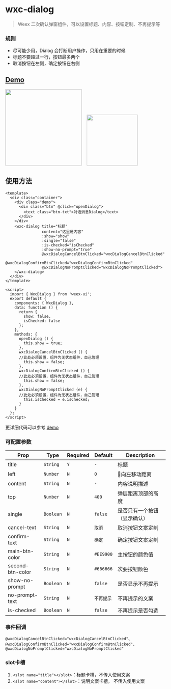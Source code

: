 # wxc-dialog 

> Weex 二次确认弹窗组件，可以设置标题、内容、按钮定制、不再提示等

### 规则
- 尽可能少用，Dialog 会打断用户操作，只用在重要的时候
- 标题不要超过一行，按钮最多两个
- 取消按钮在左侧，确定按钮在右侧
 

## [Demo](https://h5.m.taobao.com/trip/wxc-dialog/index.html?_wx_tpl=https%3A%2F%2Fh5.m.taobao.com%2Ftrip%2Fwxc-dialog%2Fdemo%2Findex.native-min.js)
<img src="https://gw.alipayobjects.com/zos/rmsportal/qastXqTFLQMoCDjYoeRc.gif" width="240"/>&nbsp;&nbsp;&nbsp;&nbsp;<img src="https://img.alicdn.com/tfs/TB1Oa09SpXXXXbiXVXXXXXXXXXX-200-200.png" width="160"/>

## 使用方法

```vue
<template>
  <div class="container">
    <div class="demo">
      <div class="btn" @click="openDialog">
        <text class="btn-txt">对话消息Dialog</text>
      </div>
    </div>
    <wxc-dialog title="标题"
                content="这里是内容"
                :show="show"
                :single="false"
                :is-checked="isChecked"
                :show-no-prompt="true"
                @wxcDialogCancelBtnClicked="wxcDialogCancelBtnClicked"
                @wxcDialogConfirmBtnClicked="wxcDialogConfirmBtnClicked"
                @wxcDialogNoPromptClicked="wxcDialogNoPromptClicked">
    </wxc-dialog>
  </div>
</template>

<script>
  import { WxcDialog } from 'weex-ui';
  export default {
    components: { WxcDialog },
    data: function () {
      return {
        show: false,
        isChecked: false
      };
    },
    methods: {
      openDialog () {
        this.show = true;
      },
      wxcDialogCancelBtnClicked () {
      //此处必须设置，组件为无状态组件，自己管理
        this.show = false;
      },
      wxcDialogConfirmBtnClicked () {
      //此处必须设置，组件为无状态组件，自己管理
        this.show = false;
      },
      wxcDialogNoPromptClicked (e) {
      //此处必须设置，组件为无状态组件，自己管理
        this.isChecked = e.isChecked;
      }
    }
  };
</script>

```

更详细代码可以参考 [demo](https://github.com/alibaba/weex-ui/blob/master/example/dialog/index.vue)

### 可配置参数

| Prop | Type | Required | Default | Description |
|-------------|------------|--------|-----|-----|
| title | `String` | `Y` | `-` | 标题 |
| left | `Number` |`N`| `0` | 向左移动距离  |
| content | `String` | `N` | `-`| 内容说明描述 |
| top | `Number` | `N` |`400` |  弹层距离顶部的高度 |
| single | `Boolean` | `N` |`false` |  是否只有一个按钮（显示确认） |
| cancel-text | `String` |`N` | `取消` |  取消按钮文案定制 |
| confirm-text | `String` | `N` |`确定` |  确定按钮文案定制 |
| main-btn-color | `String` | `N` |`#EE9900` |  主按钮的颜色值 |
| second-btn-color | `String` | `N` |`#666666` |  次要按钮颜色 |
| show-no-prompt | `Boolean` | `N` |`false` |  是否显示不再提示 |
| no-prompt-text | `String` | `N` |`不再提示` |  不再提示的文案 |
| is-checked | `Boolean` |`N` | `false` |  不再提示是否勾选 |


### 事件回调

```
@wxcDialogCancelBtnClicked="wxcDialogCancelBtnClicked"、
@wxcDialogConfirmBtnClicked="wxcDialogConfirmBtnClicked"、
@wxcDialogNoPromptClicked="wxcDialogNoPromptClicked"
```

### slot卡槽
1. `<slot name="title"></slot>`：标题卡槽，不传入使用文案
2. `<slot name="content"></slot>`：说明文案卡槽， 不传入使用文案


